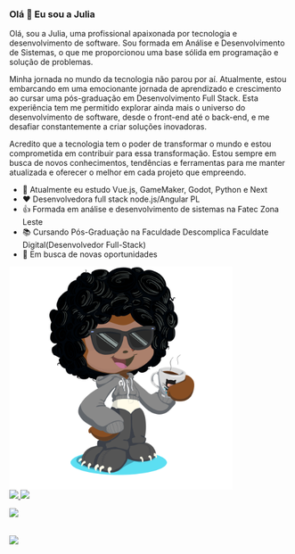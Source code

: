 ### Olá 👋 Eu sou a Julia
Olá, sou a Julia, uma profissional apaixonada por tecnologia e desenvolvimento de software. Sou formada em Análise e Desenvolvimento de Sistemas, o que me proporcionou uma base sólida em programação e solução de problemas.

Minha jornada no mundo da tecnologia não parou por aí. Atualmente, estou embarcando em uma emocionante jornada de aprendizado e crescimento ao cursar uma pós-graduação em Desenvolvimento Full Stack. Esta experiência tem me permitido explorar ainda mais o universo do desenvolvimento de software, desde o front-end até o back-end, e me desafiar constantemente a criar soluções inovadoras.

Acredito que a tecnologia tem o poder de transformar o mundo e estou comprometida em contribuir para essa transformação. Estou sempre em busca de novos conhecimentos, tendências e ferramentas para me manter atualizada e oferecer o melhor em cada projeto que empreendo.

- 🌱 Atualmente eu estudo Vue.js, GameMaker, Godot, Python e Next
- ❤️ Desenvolvedora full stack node.js/Angular PL
- 👍 Formada em análise e desenvolvimento de sistemas na Fatec Zona Leste
- 📚 Cursando Pós-Graduação na Faculdade Descomplica Faculdate Digital(Desenvolvedor Full-Stack)
- 🧐 Em busca de novas oportunidades
 <!--<img align="center" alt="ju-gif" height="360" width="800" src="https://media1.giphy.com/media/qgQUggAC3Pfv687qPC/giphy.gif">-->
 <img align="center" alt="avatar-github" height="400" width="400" src="https://github.com/JuliaMoonCrystal/Dev_2023/blob/main/octocat-1675252493910.png?raw=true">

 <div>
  <a href="https://github.com/JuliaMoonCrystal">
  <img height="180em" src="https://github-readme-stats.vercel.app/api?username=JuliaMoonCrystal&show_icons=true&theme=dracula&include_all_commits=true&count_private=true"/>
  <img height="180em" src="https://github-readme-stats.vercel.app/api/top-langs/?username=JuliaMoonCrystal&layout=compact&langs_count=7&theme=dracula"/>
</div>
<!-- <div style="display: inline_block"><br>
  <img align="center" alt="ju-Java" height="30" width="40" src="https://cdn.jsdelivr.net/gh/devicons/devicon/icons/java/java-original.svg">
  <img align="center" alt="ju-Js" height="30" width="40" src="https://raw.githubusercontent.com/devicons/devicon/master/icons/javascript/javascript-plain.svg">
  <img align="center" alt="ju-HTML" height="30" width="40" src="https://raw.githubusercontent.com/devicons/devicon/master/icons/html5/html5-original.svg">
  <img align="center" alt="ju-CSS" height="30" width="40" src="https://raw.githubusercontent.com/devicons/devicon/master/icons/css3/css3-original.svg">
  <img align="center" alt="ju-React" height="30" width="40" src="https://raw.githubusercontent.com/devicons/devicon/master/icons/react/react-original.svg">
  <img align="center" alt="ju-Spring" height="30" width="40" src="https://img.icons8.com/color/2x/spring-logo.png">
  <img align="center" alt="ju-MySql" height="30" width="40" src="https://img.icons8.com/ios/2x/4a90e2/mysql-logo.png">
  <img align="center" alt="ju-git" height="30" width="40" src="https://img.icons8.com/color/2x/4a90e2/git.png">
  <img align="center" alt="ju-github" height="30" width="40" src="https://img.icons8.com/color/2x/ffffff/github.png">
  <img align="center" alt="ju-angular" height="30" width="40" src="https://cdn.jsdelivr.net/gh/devicons/devicon/icons/angularjs/angularjs-original.svg">
  <img align="center" alt="ju-node.js" height="30" width="40" src="https://cdn.jsdelivr.net/gh/devicons/devicon/icons/nodejs/nodejs-original.svg">
  <img align="center" alt="ju-Vue.js" height="30" width="40" src="https://cdn.jsdelivr.net/gh/devicons/devicon/icons/vuejs/vuejs-original.svg">
 </div> -->

 <p>
  <a href="https://skillicons.dev">
    <img src="https://skillicons.dev/icons?i=git,angular,css,github,idea,java,js,mongodb,mysql,nodejs,postgres,react,ts,vscode,vue,vscode,vuetify,eclipse,python,godot" />
  </a>
</p>

   ##
 
<div> 
 <!--<a href = ""><img src="https://img.shields.io/badge/-Gmail-%23333?style=for-the-badge&logo=gmail&logoColor=white" target="_blank"></a>-->
  <a href="https://www.linkedin.com/in/julia-farias-da-rocha%F0%9F%9A%80-bb5703180/" target="_blank"><img src="https://img.shields.io/badge/-LinkedIn-%230077B5?style=for-the-badge&logo=linkedin&logoColor=white" target="_blank"></a> 
 
 <!--![Snake animation](https://github.com/JuliaMoonCrystal/JuliaMoonCrystal/blob/output/github-contribution-grid-snake.svg)-->
 
</div>

